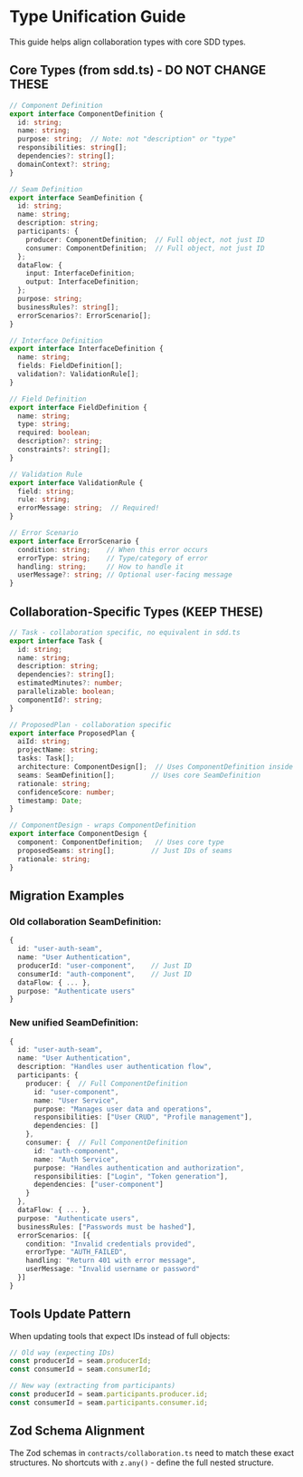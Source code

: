 # Type Unification Guide

This guide helps align collaboration types with core SDD types.

## Core Types (from sdd.ts) - DO NOT CHANGE THESE

```typescript
// Component Definition
export interface ComponentDefinition {
  id: string;
  name: string;
  purpose: string;  // Note: not "description" or "type"
  responsibilities: string[];
  dependencies?: string[];
  domainContext?: string;
}

// Seam Definition  
export interface SeamDefinition {
  id: string;
  name: string;
  description: string;
  participants: {
    producer: ComponentDefinition;  // Full object, not just ID
    consumer: ComponentDefinition;  // Full object, not just ID
  };
  dataFlow: {
    input: InterfaceDefinition;
    output: InterfaceDefinition;
  };
  purpose: string;
  businessRules?: string[];
  errorScenarios?: ErrorScenario[];
}

// Interface Definition
export interface InterfaceDefinition {
  name: string;
  fields: FieldDefinition[];
  validation?: ValidationRule[];
}

// Field Definition
export interface FieldDefinition {
  name: string;
  type: string;
  required: boolean;
  description?: string;
  constraints?: string[];
}

// Validation Rule
export interface ValidationRule {
  field: string;
  rule: string;
  errorMessage: string;  // Required!
}

// Error Scenario
export interface ErrorScenario {
  condition: string;    // When this error occurs
  errorType: string;    // Type/category of error
  handling: string;     // How to handle it
  userMessage?: string; // Optional user-facing message
}
```

## Collaboration-Specific Types (KEEP THESE)

```typescript
// Task - collaboration specific, no equivalent in sdd.ts
export interface Task {
  id: string;
  name: string;
  description: string;
  dependencies?: string[];
  estimatedMinutes?: number;
  parallelizable: boolean;
  componentId?: string;
}

// ProposedPlan - collaboration specific
export interface ProposedPlan {
  aiId: string;
  projectName: string;
  tasks: Task[];
  architecture: ComponentDesign[];  // Uses ComponentDefinition inside
  seams: SeamDefinition[];         // Uses core SeamDefinition
  rationale: string;
  confidenceScore: number;
  timestamp: Date;
}

// ComponentDesign - wraps ComponentDefinition
export interface ComponentDesign {
  component: ComponentDefinition;   // Uses core type
  proposedSeams: string[];         // Just IDs of seams
  rationale: string;
}
```

## Migration Examples

### Old collaboration SeamDefinition:
```typescript
{
  id: "user-auth-seam",
  name: "User Authentication",
  producerId: "user-component",    // Just ID
  consumerId: "auth-component",    // Just ID
  dataFlow: { ... },
  purpose: "Authenticate users"
}
```

### New unified SeamDefinition:
```typescript
{
  id: "user-auth-seam",
  name: "User Authentication", 
  description: "Handles user authentication flow",
  participants: {
    producer: {  // Full ComponentDefinition
      id: "user-component",
      name: "User Service",
      purpose: "Manages user data and operations",
      responsibilities: ["User CRUD", "Profile management"],
      dependencies: []
    },
    consumer: {  // Full ComponentDefinition
      id: "auth-component",
      name: "Auth Service",
      purpose: "Handles authentication and authorization",
      responsibilities: ["Login", "Token generation"],
      dependencies: ["user-component"]
    }
  },
  dataFlow: { ... },
  purpose: "Authenticate users",
  businessRules: ["Passwords must be hashed"],
  errorScenarios: [{
    condition: "Invalid credentials provided",
    errorType: "AUTH_FAILED",
    handling: "Return 401 with error message",
    userMessage: "Invalid username or password"
  }]
}
```

## Tools Update Pattern

When updating tools that expect IDs instead of full objects:

```typescript
// Old way (expecting IDs)
const producerId = seam.producerId;
const consumerId = seam.consumerId;

// New way (extracting from participants)
const producerId = seam.participants.producer.id;
const consumerId = seam.participants.consumer.id;
```

## Zod Schema Alignment

The Zod schemas in `contracts/collaboration.ts` need to match these exact structures. No shortcuts with `z.any()` - define the full nested structure.
